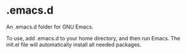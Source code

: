 # .emacs.d
An .emacs.d folder for GNU Emacs.

To use, add .emacs.d to your home directory, and then run Emacs. The init.el
file will automatically install all needed packages.
